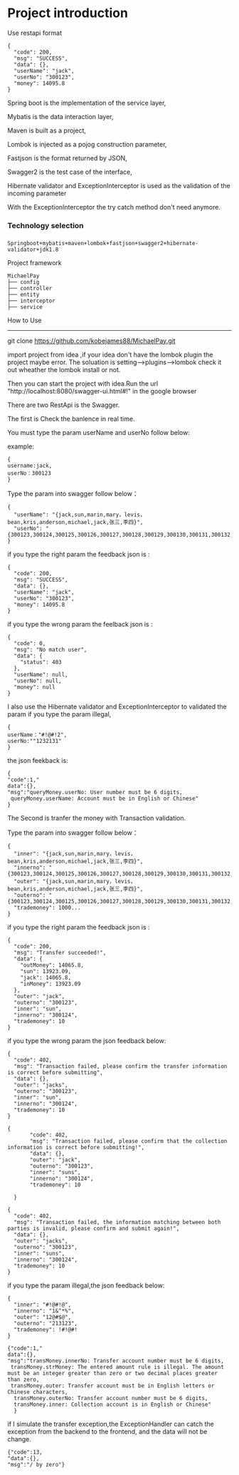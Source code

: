 # Project introduction

Use restapi format
````
{
  "code": 200,
  "msg": "SUCCESS",
  "data": {},
  "userName": "jack",
  "userNo": "300123",
  "money": 14095.8
}
````
Spring boot is the implementation of the service layer,

Mybatis is the data interaction layer,

Maven is built as a project,

Lombok is injected as a pojog construction parameter,

Fastjson is the format returned by JSON,

Swagger2 is the test case of the interface,

Hibernate validator and ExceptionInterceptor is used as the validation of the incoming parameter

With the ExceptionInterceptor the try catch method don't need anymore.

### Technology selection
###
````
Springboot+mybatis+maven+lombok+fastjson+swagger2+hibernate-validator+jdk1.8
````

Project framework

```
MichaelPay
├── config 
├── controller 
├── entity
├── interceptor 
├── service 
```

How to Use 

***
git clone https://github.com/kobejames88/MichaelPay.git

import project from idea ,if your idea don't have the lombok plugin the project maybe error.
The soluation is setting-->plugins-->lombok check it out wheather the lombok install or not.

Then you can start the project with idea.Run the url 
"http://localhost:8080/swagger-ui.html#!" in the google browser

There are two RestApi is the Swagger.

The first is Check the banlence in real time.

You must type the param userName and userNo follow below: 

example:

``````````
{
username:jack,
userNo：300123
}

``````````
Type the param into swagger follow below：

``````
{
  "userName": "{jack,sun,marin,mary，levis，bean,kris,anderson,michael,jack,张三,李四}",
  "userNo": "{300123,300124,300125,300126,300127,300128,300129,300130,300131,300132,600123,600124}"
}
``````
if you type the right param the feedback json is :

````
{
  "code": 200,
  "msg": "SUCCESS",
  "data": {},
  "userName": "jack",
  "userNo": "300123",
  "money": 14095.8
}
````

if you type the wrong param the feelback json is :
````
{
  "code": 0,
  "msg": "No match user",
  "data": {
    "status": 403
  },
  "userName": null,
  "userNo": null,
  "money": null
}
````

I also use the Hibernate validator and ExceptionInterceptor to validated the param
if you type the param illegal, 
```
{
userName："#!@#!2",
userNo:""1232131"
}
```

the json feekback is:
```
{
"code":1,"
data":{},
"msg":"queryMoney.userNo: User number must be 6 digits,
 queryMoney.userName: Account must be in English or Chinese"
}
```

The Second is tranfer the money with Transaction validation.

Type the param into swagger follow below：
```
{
  "inner": "{jack,sun,marin,mary，levis，bean,kris,anderson,michael,jack,张三,李四}",
  "innerno": "{300123,300124,300125,300126,300127,300128,300129,300130,300131,300132,600123,600124}",
  "outer": "{jack,sun,marin,mary，levis，bean,kris,anderson,michael,jack,张三,李四}",
  "outerno": "{300123,300124,300125,300126,300127,300128,300129,300130,300131,300132,600123,600124}",
  "trademoney": 1000...
}

```

if you type the right param the feedback json is :

````````
{
  "code": 200,
  "msg": "Transfer succeeded!",
  "data": {
    "outMoney": 14065.8,
    "sun": 13923.09,
    "jack": 14065.8,
    "inMoney": 13923.09
  },
  "outer": "jack",
  "outerno": "300123",
  "inner": "sun",
  "innerno": "300124",
  "trademoney": 10
}
````````
if you type the wrong param the json feedback below:
```
{
  "code": 402,
  "msg": "Transaction failed, please confirm the transfer information is correct before submitting",
  "data": {},
  "outer": "jacks",
  "outerno": "300123",
  "inner": "sun",
  "innerno": "300124",
  "trademoney": 10
}
```
`````
{
       "code": 402,
       "msg": "Transaction failed, please confirm that the collection information is correct before submitting!",
       "data": {},
       "outer": "jack",
       "outerno": "300123",
       "inner": "suns",
       "innerno": "300124",
       "trademoney": 10
       
  }
`````

``````
{
  "code": 402,
  "msg": "Transaction failed, the information matching between both parties is invalid, please confirm and submit again!",
  "data": {},
  "outer": "jacks",
  "outerno": "300123",
  "inner": "suns",
  "innerno": "300124",
  "trademoney": 10
}
``````

if  you type the param illegal,the json feedback below:

````
{
  "inner": "#!@#!@",
  "innerno": "1&^*%",
  "outer": "12@#$@",
  "outerno": "213123",
  "trademoney": !#!@#!
}
````

````
{"code":1,"
data":{},
"msg":"transMoney.innerNo: Transfer account number must be 6 digits,
 transMoney.strMoney: The entered amount rule is illegal. The amount must be an integer greater than zero or two decimal places greater than zero, 
 transMoney.outer: Transfer account must be in English letters or Chinese characters,
  transMoney.outerNo: Transfer account number must be 6 digits, 
  transMoney.inner: Collection account is in English or Chinese"
  }
````
if I simulate the transfer exception,the ExceptionHandler can catch the exception from the backend to the frontend,
and the data will not be change.
`````````
{"code":13,
"data":{},
"msg":"/ by zero"}
`````````
 